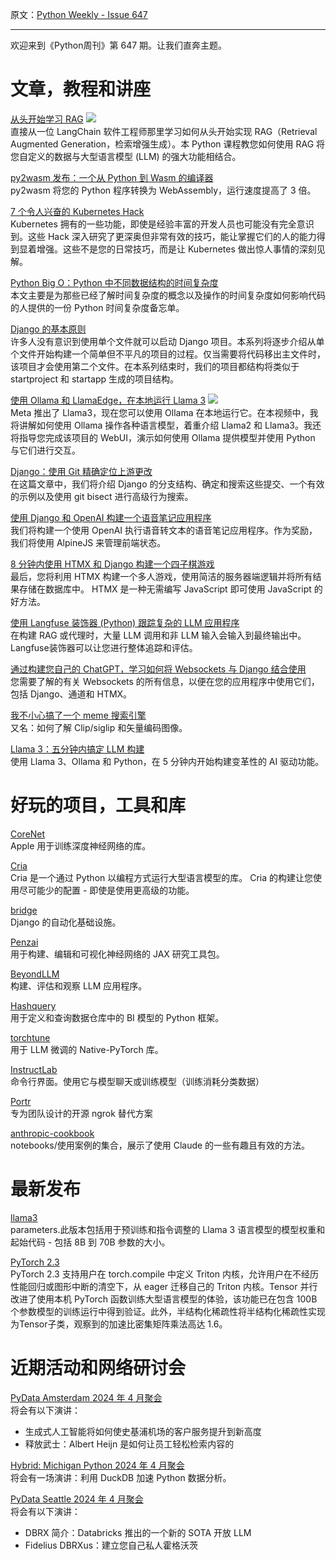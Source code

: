 原文：[Python Weekly - Issue 647](http://eepurl.com/iOMKec)

---

欢迎来到《Python周刊》第 647 期。让我们直奔主题。

# 文章，教程和讲座  
  
[从头开始学习 RAG](https://www.youtube.com/watch?v=sVcwVQRHIc8) ![](https://mcusercontent.com/e2e180baf855ac797ef407fc7/images/af76283a-6e65-436c-967a-900427cf6399.png)  
直接从一位 LangChain 软件工程师那里学习如何从头开始实现 RAG（Retrieval Augmented Generation，检索增强生成）。本 Python 课程教您如何使用 RAG 将您自定义的数据与大型语言模型 (LLM) 的强大功能相结合。 
  
[py2wasm 发布：一个从 Python 到 Wasm 的编译器](https://wasmer.io/posts/py2wasm-a-python-to-wasm-compiler)  
py2wasm 将您的 Python 程序转换为 WebAssembly，运行速度提高了 3 倍。  
  
[7 个令人兴奋的 Kubernetes Hack](https://overcast.blog/7-mind-blowing-kubernetes-hacks-36037e59bb54)  
Kubernetes 拥有的一些功能，即使是经验丰富的开发人员也可能没有完全意识到。这些 Hack 深入研究了更深奥但非常有效的技巧，能让掌握它们的人的能力得到显着增强。这些不是您的日常技巧，而是让 Kubernetes 做出惊人事情的深刻见解。  
  
[Python Big O：Python 中不同数据结构的时间复杂度](https://www.pythonmorsels.com/time-complexities/)  
本文主要是为那些已经了解时间复杂度的概念以及操作的时间复杂度如何影响代码的人提供的一份 Python 时间复杂度备忘单。   
  
[Django 的基本原则](https://www.mostlypython.com/django-from-first-principles-2/)  
许多人没有意识到使用单个文件就可以启动 Django 项目。本系列将逐步介绍从单个文件开始构建一个简单但不平凡的项目的过程。仅当需要将代码移出主文件时，该项目才会使用第二个文件。在本系列结束时，我们的项目都结构将类似于 startproject 和 startapp 生成的项目结构。  
  
[使用 Ollama 和 LlamaEdge，在本地运行 Llama 3](https://www.youtube.com/watch?v=wPuoMaD_SnY) ![](https://mcusercontent.com/e2e180baf855ac797ef407fc7/images/af76283a-6e65-436c-967a-900427cf6399.png)  
Meta 推出了 Llama3，现在您可以使用 Ollama 在本地运行它。在本视频中，我将讲解如何使用 Ollama 操作各种语言模型，着重介绍 Llama2 和 Llama3。我还将指导您完成该项目的 WebUI，演示如何使用 Ollama 提供模型并使用 Python 与它们进行交互。  
  
[Django：使用 Git 精确定位上游更改](https://adamj.eu/tech/2024/04/24/django-pinpoint-upstream-git/)  
在这篇文章中，我们将介绍 Django 的分支结构、确定和搜索这些提交、一个有效的示例以及使用 git bisect 进行高级行为搜索。  
  
[使用 Django 和 OpenAI 构建一个语音笔记应用程序](https://circumeo.io/blog/entry/building-a-voice-notes-app-with-django-and-openai/)  
我们将构建一个使用 OpenAI 执行语音转文本的语音笔记应用程序。作为奖励，我们将使用 AlpineJS 来管理前端状态。  
  
[8 分钟内使用 HTMX 和 Django 构建一个四子棋游戏](https://www.photondesigner.com/articles/connect4-htmx)  
最后，您将利用 HTMX 构建一个多人游戏，使用简洁的服务器端逻辑并将所有结果存储在数据库中。 HTMX 是一种无需编写 JavaScript 即可使用 JavaScript 的好方法。  
  
[使用 Langfuse 装饰器 (Python) 跟踪复杂的 LLM 应用程序](https://langfuse.com/blog/2024-04-python-decorator)  
在构建 RAG 或代理时，大量 LLM 调用和非 LLM 输入会输入到最终输出中。 Langfuse装饰器可以让您进行整体追踪和评估。  
  
[通过构建您自己的 ChatGPT，学习如何将 Websockets 与 Django 结合使用](https://www.saaspegasus.com/guides/django-websockets-chatgpt-channels-htmx/)  
您需要了解的有关 Websockets 的所有信息，以便在您的应用程序中使用它们，包括 Django、通道和 HTMX。  
  
[我不小心搞了一个 meme 搜索引擎](https://harper.blog/2024/04/12/i-accidentally-built-a-meme-search-engine)  
又名：如何了解 Clip/siglip 和矢量编码图像。  
  
[Llama 3：五分钟内搞定 LLM 构建](https://www.denoise.digital/llama-3-get-started-with-llms/)  
使用 Llama 3、Ollama 和 Python，在 5 分钟内开始构建变革性的 AI 驱动功能。 
  
  
# 好玩的项目，工具和库  
  
[CoreNet](https://github.com/apple/corenet)  
Apple 用于训练深度神经网络的库。  
  
[Cria](https://github.com/leftmove/cria)  
Cria 是一个通过 Python 以编程方式运行大型语言模型的库。 Cria 的构建让您使用尽可能少的配置 - 即使是使用更高级的功能。  
  
[bridge](https://github.com/Never-Over/bridge)  
Django 的自动化基础设施。  
  
[Penzai](https://github.com/google-deepmind/penzai)  
用于构建、编辑和可视化神经网络的 JAX 研究工具包。  
  
[BeyondLLM](https://github.com/aiplanethub/beyondllm)  
构建、评估和观察 LLM 应用程序。  
  
[Hashquery](https://github.com/hashboard-hq/hashquery)  
用于定义和查询数据仓库中的 BI 模型的 Python 框架。  
  
[torchtune](https://github.com/pytorch/torchtune)  
用于 LLM 微调的 Native-PyTorch 库。  
  
[InstructLab](https://github.com/instructlab/instructlab)  
命令行界面。使用它与模型聊天或训练模型（训练消耗分类数据）  
  
[Portr](https://github.com/amalshaji/portr)  
专为团队设计的开源 ngrok 替代方案  
  
[anthropic-cookbook](https://github.com/anthropics/anthropic-cookbook)  
notebooks/使用案例的集合，展示了使用 Claude 的一些有趣且有效的方法。 
  
  
# 最新发布  
  
[llama3](https://github.com/meta-llama/llama3)  
parameters.此版本包括用于预训练和指令调整的 Llama 3 语言模型的模型权重和起始代码 - 包括 8B 到 70B 参数的大小。  
  
[PyTorch 2.3](https://pytorch.org/blog/pytorch2-3/)  
PyTorch 2.3 支持用户在 torch.compile 中定义 Triton 内核，允许用户在不经历性能回归或图形中断的清空下，从 eager 迁移自己的 Triton 内核。Tensor 并行改进了使用本机 PyTorch 函数训练大型语言模型的体验，该功能已在包含 100B 个参数模型的训练运行中得到验证。此外，半结构化稀疏性将半结构化稀疏性实现为Tensor子类，观察到的加速比密集矩阵乘法高达 1.6。  
  
# 近期活动和网络研讨会  
  
[PyData Amsterdam 2024 年 4 月聚会](https://www.meetup.com/pydata-nl/events/300230051/)  
将会有以下演讲：
  * 生成式人工智能将如何使史基浦机场的客户服务提升到新高度
  * 释放武士：Albert Heijn 是如何让员工轻松检索内容的
  
[Hybrid: Michigan Python 2024 年 4 月聚会](https://www.meetup.com/michigan-python/events/299947904/)  
将会有一场演讲：利用 DuckDB 加速 Python 数据分析。  
  
[PyData Seattle 2024 年 4 月聚会](https://www.meetup.com/pydata_seattle/events/299433457/)  
将会有以下演讲：
  * DBRX 简介：Databricks 推出的一个新的 SOTA 开放 LLM
  * Fidelius DBRXus：建立您自己私人霍格沃茨

